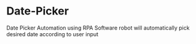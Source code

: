 # Date-Picker
Date Picker Automation using RPA
Software robot will automatically pick desired date according to user input
